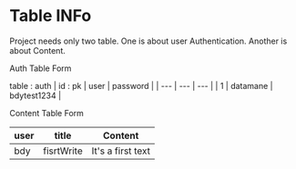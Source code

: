 # Table INFo

Project needs only two table.
One is about user Authentication. Another is about Content.

Auth Table Form

table : auth
| id : pk | user | password |
| --- | --- | --- |
| 1 | datamane | bdytest1234 |

Content Table Form 

| user | title | Content | 
| --- | --- | --- |
| bdy | fisrtWrite | It's a first text | 